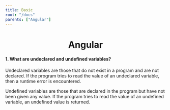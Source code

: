 ```yaml
---
title: Basic
root: "/docs"
parents: ["Angular"]
---
```

<h1 align="center">
  Angular
</h1>

#### 1. What are undeclared and undefined variables?
Undeclared variables are those that do not exist in a program and are not declared. If the program tries to read the value of an undeclared variable, then a runtime error is encountered.

Undefined variables are those that are declared in the program but have not been given any value. If the program tries to read the value of an undefined variable, an undefined value is returned.
